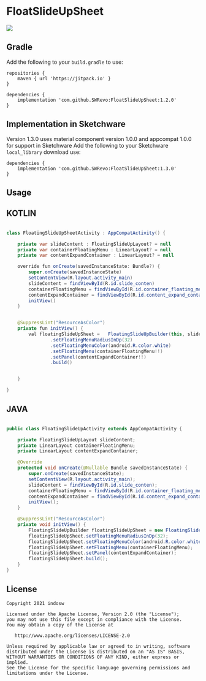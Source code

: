 # FloatSlideUpSheet
[![](https://jitpack.io/v/SWRevo/FloatSlideUpSheet.svg)](https://jitpack.io/#SWRevo/FloatSlideUpSheet)

## Gradle

Add the following to your `build.gradle` to use:
```
repositories {
    maven { url 'https://jitpack.io' }
}

dependencies {
    implementation 'com.github.SWRevo:FloatSlideUpSheet:1.2.0'
}
```
## Implementation in Sketchware
Version 1.3.0 uses material component version 1.0.0 and appcompat 1.0.0 for support in Sketchware
Add the following to your Sketchware `local_library` download use:
```
dependencies {
    implementation 'com.github.SWRevo:FloatSlideUpSheet:1.3.0'
}
```

## Usage
## KOTLIN

```java

class FloatingSlideUpSheetActivity : AppCompatActivity() {

    private var slideContent : FloatingSlideUpLayout? = null
    private var containerFloatingMenu : LinearLayout? = null
    private var contentExpandContainer : LinearLayout? = null

    override fun onCreate(savedInstanceState: Bundle?) {
        super.onCreate(savedInstanceState)
        setContentView(R.layout.activity_main)
        slideContent = findViewById(R.id.slide_conten)
        containerFloatingMenu = findViewById(R.id.container_floating_menu)
        contentExpandContainer = findViewById(R.id.content_expand_container)
        initView()
    }


    @SuppressLint("ResourceAsColor")
    private fun initView() {
        val floatingSlideUpSheet =   FloatingSlideUpBuilder(this, slideContent!!)
                .setFloatingMenuRadiusInDp(32)
                .setFloatingMenuColor(android.R.color.white)
                .setFloatingMenu(containerFloatingMenu!!)
                .setPanel(contentExpandContainer!!)
                .build()


    }

}

```

## JAVA

```java

public class FloatingSlideUpActivity extends AppCompatActivity {

    private FloatingSlideUpLayout slideContent;
    private LinearLayout containerFloatingMenu;
    private LinearLayout contentExpandContainer;

    @Override
    protected void onCreate(@Nullable Bundle savedInstanceState) {
        super.onCreate(savedInstanceState);
        setContentView(R.layout.activity_main);
        slideContent = findViewById(R.id.slide_conten);
        containerFloatingMenu = findViewById(R.id.container_floating_menu);
        contentExpandContainer = findViewById(R.id.content_expand_container);
        initView();
    }

    @SuppressLint("ResourceAsColor")
    private void initView() {
        FloatingSlideUpBuilder floatingSlideUpSheet = new FloatingSlideUpBuilder(this, slideContent);
        floatingSlideUpSheet.setFloatingMenuRadiusInDp(32);
        floatingSlideUpSheet.setFloatingMenuColor(android.R.color.white);
        floatingSlideUpSheet.setFloatingMenu(containerFloatingMenu);
        floatingSlideUpSheet.setPanel(contentExpandContainer);
        floatingSlideUpSheet.build();
    }
}

```

## License

    Copyright 2021 indosw

    Licensed under the Apache License, Version 2.0 (the "License");
    you may not use this file except in compliance with the License.
    You may obtain a copy of the License at

       http://www.apache.org/licenses/LICENSE-2.0

    Unless required by applicable law or agreed to in writing, software
    distributed under the License is distributed on an "AS IS" BASIS,
    WITHOUT WARRANTIES OR CONDITIONS OF ANY KIND, either express or implied.
    See the License for the specific language governing permissions and
    limitations under the License.
